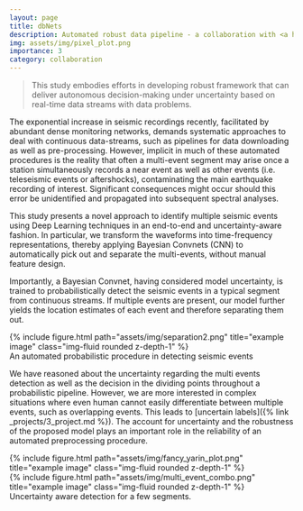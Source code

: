 ```yaml
---
layout: page
title: dbNets
description: Automated robust data pipeline - a collaboration with <a href="https://www.gfz-potsdam.de">GFZ</a>
img: assets/img/pixel_plot.png
importance: 3
category: collaboration
---
```


<!-- Concurrent seismic events identification -->
<!-- https://medium.com/mlearning-ai/explainable-ai-brain-tumor-classification-with-efficientnet-and-gradient-weighted-class-activation-24c57ae6175d -->

> This study embodies efforts in developing robust framework that can deliver autonomous decision-making under uncertainty based on real-time data streams with data problems.

The exponential increase in seismic recordings recently, facilitated by abundant dense monitoring networks, demands systematic approaches to deal with continuous data-streams, such as pipelines for data downloading as well as pre-processing. However, implicit in much of these automated procedures is the reality that often a multi-event segment may arise once a station simultaneously records a near event as well as other events (i.e. teleseismic events or aftershocks), contaminating the main earthquake recording of interest. Significant consequences might occur should this error be unidentified and propagated into subsequent spectral analyses. 
 
This study presents a novel approach to identify multiple seismic events using Deep Learning techniques in an end-to-end and uncertainty-aware fashion. In particular, we transform the waveforms into time-frequency representations, thereby applying Bayesian Convnets (CNN) to automatically pick out and separate the multi-events, without manual feature design. 

Importantly, a Bayesian Convnet, having considered model uncertainty, is trained to probabilistically detect the seismic events in a typical segment from continuous streams. If multiple events are present, our model further yields the location estimates of each event and therefore separating them out.

<!--The plot below is NOT justfied. Fix the layout-->
<div class="text-center">
    {% include figure.html path="assets/img/separation2.png" title="example image" class="img-fluid rounded z-depth-1" %}
</div>
<div class="caption">
    An automated probabilistic procedure in detecting seismic events
</div>

We have reasoned about the uncertainty regarding the multi events detection as well as the decision in the dividing points throughout a probabilistic pipeline. However, we are more interested in complex situations where even human cannot easily differentiate between multiple events, such as overlapping events. This leads to [uncertain labels]({% link _projects/3_project.md %}). The account for uncertainty and the robustness of the proposed model plays an important role in the reliability of an automated preprocessing procedure.

<div class="row justify-content-sm-center">
    <div class="col-sm-8 mt-3 mt-md-0">
        {% include figure.html path="assets/img/fancy_yarin_plot.png" title="example image" class="img-fluid rounded z-depth-1" %}
    </div>
    <div class="col-sm-4 mt-3 mt-md-0">
        {% include figure.html path="assets/img/multi_event_combo.png" title="example image" class="img-fluid rounded z-depth-1" %}
    </div>
</div>
<div class="caption">
    Uncertainty aware detection for a few segments.
</div>
